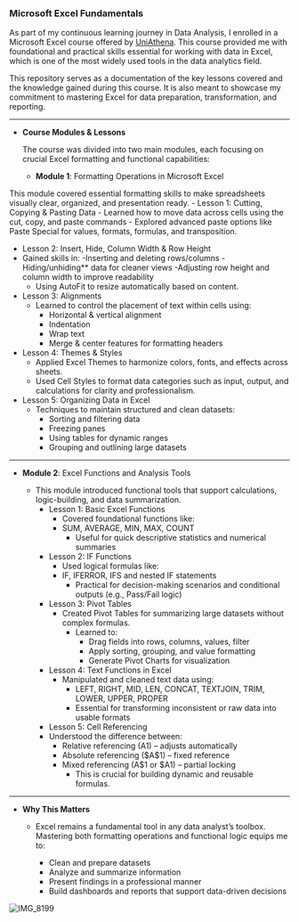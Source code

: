 ### Microsoft Excel Fundamentals 

   As part of my continuous learning journey in Data Analysis, I enrolled in a Microsoft Excel course offered by [UniAthena](https://www.uniathena.com/). This course provided me with foundational and practical skills essential for working with data in Excel, which is one of the most widely used tools in the data analytics field.

  This repository serves as a documentation of the key lessons covered and the knowledge gained during this course. It is also meant to showcase my commitment to mastering Excel for data preparation, transformation, and reporting.

---

- **Course Modules & Lessons**

  The course was divided into two main modules, each focusing on crucial Excel formatting and functional capabilities:

  - **Module 1**: Formatting Operations in Microsoft Excel

This module covered essential formatting skills to make spreadsheets visually clear, organized, and presentation ready.
    - Lesson 1: Cutting, Copying & Pasting Data
      - Learned how to move data across cells using the cut, copy, and paste commands
      - Explored advanced paste options like Paste Special for values, formats, formulas, and transposition.
   - Lesson 2: Insert, Hide, Column Width & Row Height
   - Gained skills in:
     -Inserting and deleting rows/columns
     -Hiding/unhiding** data for cleaner views
     -Adjusting row height and column width to improve readability
     - Using AutoFit to resize automatically based on content.
   - Lesson 3: Alignments
     - Learned to control the placement of text within cells using:
       - Horizontal & vertical alignment
       - Indentation
       - Wrap text
       - Merge & center features for formatting headers
   - Lesson 4: Themes & Styles
     - Applied Excel Themes to harmonize colors, fonts, and effects across sheets.
     - Used Cell Styles to format data categories such as input, output, and calculations for clarity and professionalism.
  - Lesson 5: Organizing Data in Excel
     - Techniques to maintain structured and clean datasets:
       - Sorting and filtering data
       - Freezing panes
       - Using tables for dynamic ranges
       - Grouping and outlining large datasets

  ---

- **Module 2**: Excel Functions and Analysis Tools

  - This module introduced functional tools that support calculations, logic-building, and data summarization.
      - Lesson 1: Basic Excel Functions
        - Covered foundational functions like:
        - SUM, AVERAGE, MIN, MAX, COUNT
          - Useful for quick descriptive statistics and numerical summaries
      - Lesson 2: IF Functions
        - Used logical formulas like:
        - IF, IFERROR, IFS and nested IF statements
            - Practical for decision-making scenarios and conditional outputs (e.g., Pass/Fail logic)
     - Lesson 3: Pivot Tables
       - Created Pivot Tables for summarizing large datasets without complex formulas.
         - Learned to:
           - Drag fields into rows, columns, values, filter
           - Apply sorting, grouping, and value formatting
           - Generate Pivot Charts for visualization
     - Lesson 4: Text Functions in Excel
       - Manipulated and cleaned text data using:
          - LEFT, RIGHT, MID, LEN, CONCAT, TEXTJOIN, TRIM, LOWER, UPPER, PROPER
          - Essential for transforming inconsistent or raw data into usable formats
     - Lesson 5: Cell Referencing
      - Understood the difference between:
          - Relative referencing (A1) – adjusts automatically
          - Absolute referencing (\$A\$1) – fixed reference
          - Mixed referencing (A\$1 or \$A1) – partial locking
             - This is crucial for building dynamic and reusable formulas.

---

- **Why This Matters**

  - Excel remains a fundamental tool in any data analyst’s toolbox. Mastering both formatting operations and functional logic equips me to:

    - Clean and prepare datasets
    - Analyze and summarize information
    - Present findings in a professional manner
    - Build dashboards and reports that support data-driven decisions

![IMG_8199](https://github.com/user-attachments/assets/9fdfc705-88e1-4076-b773-619c51b51195)

